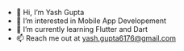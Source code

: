 - 👋 Hi, I’m Yash Gupta
- 👀 I’m interested in Mobile App Developement
- 🌱 I’m currently learning Flutter and Dart
- 📫 Reach me out at yash.gupta6176@gmail.com
